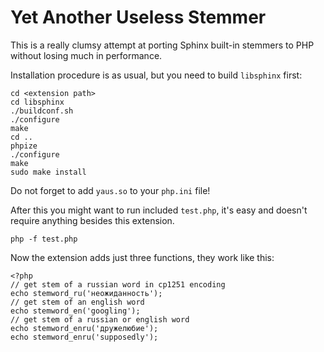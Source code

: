 # Yet Another Useless Stemmer

This is a really clumsy attempt at porting Sphinx built-in stemmers to PHP without losing much in performance.

Installation procedure is as usual, but you need to build `libsphinx` first:

    cd <extension path>
    cd libsphinx
    ./buildconf.sh
    ./configure
    make
    cd ..
    phpize
    ./configure
    make
    sudo make install

Do not forget to add `yaus.so` to your `php.ini` file!

After this you might want to run included `test.php`, it's easy and doesn't require anything besides this extension.

	php -f test.php

Now the extension adds just three functions, they work like this:

    <?php
	// get stem of a russian word in cp1251 encoding
    echo stemword_ru('неожиданность');
	// get stem of an english word
    echo stemword_en('googling');
	// get stem of a russian or english word
	echo stemword_enru('дружелюбие');
	echo stemword_enru('supposedly');
